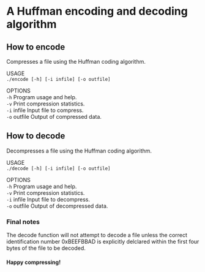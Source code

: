 # A Huffman encoding and decoding algorithm  
  
## How to encode  

  Compresses a file using the Huffman coding algorithm.
  
USAGE  
  `./encode [-h] [-i infile] [-o outfile]`  
  
OPTIONS  
  `-h`             Program usage and help.  
  `-v`             Print compression statistics.  
  `-i` infile      Input file to compress.  
  `-o` outfile     Output of compressed data.  

## How to decode  
  
  Decompresses a file using the Huffman coding algorithm.  

USAGE  
  `./decode [-h] [-i infile] [-o outfile]`  

OPTIONS  
  `-h`             Program usage and help.  
  `-v`             Print compression statistics.  
  `-i` infile      Input file to decompress.  
  `-o` outfile     Output of decompressed data.  

### Final notes  
The decode function will not attempt to decode a file unless the correct identification number 0xBEEFBBAD is explicitly delclared within the first four bytes of the file to be decoded.  
#### Happy compressing!
